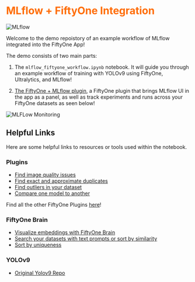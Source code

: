# <span style="color: #ff6D04; font-weight: bold;">MLflow + FiftyOne Integration</span>


![MLflow](./assets/mlflow.gif)

Welcome to the demo repoistory of an example workflow of MLflow integrated into the FiftyOne App!

The demo consists of two main parts: 
1. The `mlflow_fiftyone_workflow.ipynb` notebook. It will guide you through an example workflow of training with YOLOv9 using FiftyOne, Ultralytics, and MLflow!

2. [The FiftyOne + MLflow plugin](https://github.com/voxel51/fiftyone_mlflow_plugin), a FiftyOne plugin that brings MLflow UI in the app as a panel, as well as track experiments and runs across your FiftyOne datasets as seen below!

<img src="./assets/view_mlflow_run.gif" alt="MLFLow Monitoring">

## Helpful Links

Here are some helpful links to resources or tools used within the notebook.

### Plugins
- [Find image quality issues](https://github.com/jacobmarks/image-quality-issues)
- [Find exact and approximate duplicates](https://github.com/jacobmarks/image-deduplication-plugin)
- [Find outliers in your dataset](https://github.com/danielgural/outlier_detection) 
- [Compare one model to another](https://github.com/allenleetc/model-comparison)

Find all the other FiftyOne Plugins [here](https://github.com/voxel51/fiftyone-plugins)!


### FiftyOne Brain
- [Visualize embeddings with FiftyOne Brain](https://docs.voxel51.com/user_guide/brain.html#visualizing-embeddings)
- [Search your datasets with text prompts or sort by similarity](https://docs.voxel51.com/user_guide/brain.html#similarity)
- [Sort by uniqueness](https://docs.voxel51.com/user_guide/brain.html#image-uniqueness)

### YOLOv9

- [Original Yolov9 Repo](https://github.com/WongKinYiu/yolov9)